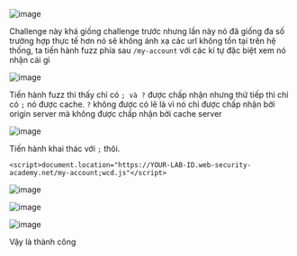 ![image](https://github.com/user-attachments/assets/82a8c3da-1870-4ea1-b66e-26023e81832b)

Challenge này khá giống challenge trước nhưng lần này nó đã giống đa số trường hợp thực tế hơn nó sẽ không ánh xạ các url không tồn tại trên hệ thống, ta tiến hành fuzz phía sau `/my-account` với các kí tự đặc biệt xem nó nhận cái gì 

![image](https://github.com/user-attachments/assets/193330b6-34b0-4c83-9871-c0cc18c884ab)

Tiến hành fuzz thì thấy chỉ có `; và ?` được chấp nhận nhưng thử tiếp thì chỉ có `;` nó được cache. `?` không được có lẽ là vì nó chỉ được chấp nhận bởi origin server mà không được chấp nhận bởi cache server

![image](https://github.com/user-attachments/assets/0e2996d8-6981-4d37-b34d-8005817e9fa6)

Tiến hành khai thác với `;` thôi.

```
<script>document.location="https://YOUR-LAB-ID.web-security-academy.net/my-account;wcd.js"</script>
```

![image](https://github.com/user-attachments/assets/a0bcc4d7-62f3-458b-a61b-dc2f86ebb164)

![image](https://github.com/user-attachments/assets/6811db0e-c637-43df-8d71-e08d1a9f83f3)

![image](https://github.com/user-attachments/assets/0d4da1b7-c45b-4bcf-9ad6-381f1c4302a3)

Vậy là thành công
